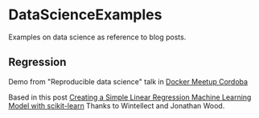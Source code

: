 # DataScienceExamples
Examples on data science as reference to blog posts. 

## Regression

Demo from "Reproducible data science" talk in [Docker Meetup Cordoba](https://www.meetup.com/Docker-Cordoba-ARG/events/248577281/)

Based in this post [Creating a Simple Linear Regression Machine Learning Model with scikit-learn](https://www.wintellect.com/creating-a-simple-linear-regression-machine-learning-model-with-scikit-learn/) Thanks to Wintellect and Jonathan Wood.